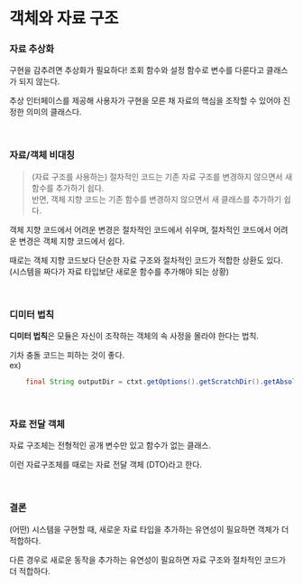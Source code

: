 객체와 자료 구조
===

### 자료 추상화

구현을 감추려면 추상화가 필요하다! 조회 함수와 설정 함수로 변수를 다룬다고 클래스가 되지 않는다.

추상 인터페이스를 제공해 사용자가 구현을 모른 채 자료의 핵심을 조작할 수 있어야 진정한 의미의 클래스다.

<br>

### 자료/객체 비대칭

> (자료 구조를 사용하는) 절차적인 코드는 기존 자료 구조를 변경하지 않으면서 새 함수를 추가하기 쉽다. <br>
> 반면, 객체 지향 코드는 기존 함수를 변경하지 않으면서 새 클래스를 추가하기 쉽다.

객체 지향 코드에서 어려운 변경은 절차적인 코드에서 쉬우며, 절차적인 코드에서 어려운 변경은 객체 지향 코드에서 쉽다.

때로는 객체 지향 코드보다 단순한 자료 구조와 절차적인 코드가 적합한 상환도 있다. (시스템을 짜다가 자료 타입보단 새로운 함수를 추가해야 되는 상황)

<br>

### 디미터 법칙

**디미터 법칙**은 모듈은 자신이 조작하는 객체의 속 사정을 몰라야 한다는 법칙.

기차 충돌 코드는 피하는 것이 좋다. <br>
ex) <br>
~~~java
	final String outputDir = ctxt.getOptions().getScratchDir().getAbsolutePath();
~~~

<br>

### 자료 전달 객체

자료 구조체는 전형적인 공개 변수만 있고 함수가 없는 클래스.

이런 자료구조체를 때로는 자료 전달 객체 (DTO)라고 한다.

<br>

### 결론

(어떤) 시스템을 구현할 때, 새로운 자료 타입을 추가하는 유연성이 필요하면 객체가 더 적합하다.

다른 경우로 새로운 동작을 추가하는 유연성이 필요하면 자료 구조와 절차적인 코드가 더 적합하다.

<br>
